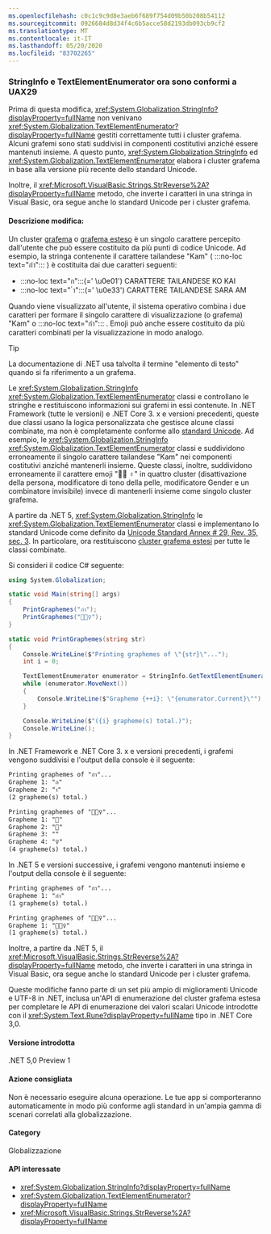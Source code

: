 ```yaml
---
ms.openlocfilehash: c0c1c9c9d8e3aeb6f689f754d09b50b208b54112
ms.sourcegitcommit: 0926684d8d34f4c6b5acce58d2193db093cb9cf2
ms.translationtype: MT
ms.contentlocale: it-IT
ms.lasthandoff: 05/20/2020
ms.locfileid: "83702265"
---
```

### <a name="stringinfo-and-textelementenumerator-are-now-uax29-compliant"></a>StringInfo e TextElementEnumerator ora sono conformi a UAX29

Prima di questa modifica, <xref:System.Globalization.StringInfo?displayProperty=fullName> non venivano <xref:System.Globalization.TextElementEnumerator?displayProperty=fullName> gestiti correttamente tutti i cluster grafema. Alcuni grafemi sono stati suddivisi in componenti costitutivi anziché essere mantenuti insieme. A questo punto, <xref:System.Globalization.StringInfo> ed <xref:System.Globalization.TextElementEnumerator> elabora i cluster grafema in base alla versione più recente dello standard Unicode.

Inoltre, il <xref:Microsoft.VisualBasic.Strings.StrReverse%2A?displayProperty=fullName> metodo, che inverte i caratteri in una stringa in Visual Basic, ora segue anche lo standard Unicode per i cluster grafema.

#### <a name="change-description"></a>Descrizione modifica:

Un cluster [grafema](https://www.unicode.org/glossary/#grapheme) o [grafema esteso](https://www.unicode.org/glossary/#extended_grapheme_cluster) è un singolo carattere percepito dall'utente che può essere costituito da più punti di codice Unicode. Ad esempio, la stringa contenente il carattere tailandese "Kam" ( :::no-loc text="กำ"::: ) è costituita dai due caratteri seguenti:

- :::no-loc text="ก":::(=' \u0e01') CARATTERE TAILANDESE KO KAI
- :::no-loc text=" ำ":::(=' \u0e33') CARATTERE TAILANDESE SARA AM

Quando viene visualizzato all'utente, il sistema operativo combina i due caratteri per formare il singolo carattere di visualizzazione (o grafema) "Kam" o :::no-loc text="กำ"::: . Emoji può anche essere costituito da più caratteri combinati per la visualizzazione in modo analogo.

> [!TIP]
> La documentazione di .NET usa talvolta il termine "elemento di testo" quando si fa riferimento a un grafema.

Le <xref:System.Globalization.StringInfo> <xref:System.Globalization.TextElementEnumerator> classi e controllano le stringhe e restituiscono informazioni sui grafemi in essi contenute. In .NET Framework (tutte le versioni) e .NET Core 3. x e versioni precedenti, queste due classi usano la logica personalizzata che gestisce alcune classi combinate, ma non è completamente conforme allo [standard Unicode](https://www.unicode.org/reports/tr29/tr29-35.html#Grapheme_Cluster_Boundaries). Ad esempio, le <xref:System.Globalization.StringInfo> <xref:System.Globalization.TextElementEnumerator> classi e suddividono erroneamente il singolo carattere tailandese "Kam" nei componenti costitutivi anziché mantenerli insieme. Queste classi, inoltre, suddividono erroneamente il carattere emoji "🤷🏽 ♀️" in quattro cluster (disattivazione della persona, modificatore di tono della pelle, modificatore Gender e un combinatore invisibile) invece di mantenerli insieme come singolo cluster grafema.

A partire da .NET 5, <xref:System.Globalization.StringInfo> le <xref:System.Globalization.TextElementEnumerator> classi e implementano lo standard Unicode come definito da [Unicode Standard Annex \# 29, Rev. 35, sec. 3](https://www.unicode.org/reports/tr29/tr29-35.html). In particolare, ora restituiscono [cluster grafema estesi](https://www.unicode.org/glossary/#extended_grapheme_cluster) per tutte le classi combinate.

Si consideri il codice C# seguente:

```cs
using System.Globalization;

static void Main(string[] args)
{
    PrintGraphemes("กำ");
    PrintGraphemes("🤷🏽‍♀️");
}

static void PrintGraphemes(string str)
{
    Console.WriteLine($"Printing graphemes of \"{str}\"...");
    int i = 0;

    TextElementEnumerator enumerator = StringInfo.GetTextElementEnumerator(str);
    while (enumerator.MoveNext())
    {
        Console.WriteLine($"Grapheme {++i}: \"{enumerator.Current}\"");
    }

    Console.WriteLine($"({i} grapheme(s) total.)");
    Console.WriteLine();
}
```

In .NET Framework e .NET Core 3. x e versioni precedenti, i grafemi vengono suddivisi e l'output della console è il seguente:

```txt
Printing graphemes of "กำ"...
Grapheme 1: "ก"
Grapheme 2: "ำ"
(2 grapheme(s) total.)

Printing graphemes of "🤷🏽‍♀️"...
Grapheme 1: "🤷"
Grapheme 2: "🏽"
Grapheme 3: "‍"
Grapheme 4: "♀️"
(4 grapheme(s) total.)
```

In .NET 5 e versioni successive, i grafemi vengono mantenuti insieme e l'output della console è il seguente:

```txt
Printing graphemes of "กำ"...
Grapheme 1: "กำ"
(1 grapheme(s) total.)

Printing graphemes of "🤷🏽‍♀️"...
Grapheme 1: "🤷🏽‍♀️"
(1 grapheme(s) total.)
```

Inoltre, a partire da .NET 5, il <xref:Microsoft.VisualBasic.Strings.StrReverse%2A?displayProperty=fullName> metodo, che inverte i caratteri in una stringa in Visual Basic, ora segue anche lo standard Unicode per i cluster grafema.

Queste modifiche fanno parte di un set più ampio di miglioramenti Unicode e UTF-8 in .NET, inclusa un'API di enumerazione del cluster grafema estesa per completare le API di enumerazione dei valori scalari Unicode introdotte con il <xref:System.Text.Rune?displayProperty=fullName> tipo in .NET Core 3,0.

#### <a name="version-introduced"></a>Versione introdotta

.NET 5,0 Preview 1

#### <a name="recommended-action"></a>Azione consigliata

Non è necessario eseguire alcuna operazione. Le tue app si comporteranno automaticamente in modo più conforme agli standard in un'ampia gamma di scenari correlati alla globalizzazione.

#### <a name="category"></a>Category

Globalizzazione

#### <a name="affected-apis"></a>API interessate

- <xref:System.Globalization.StringInfo?displayProperty=fullName>
- <xref:System.Globalization.TextElementEnumerator?displayProperty=fullName>
- <xref:Microsoft.VisualBasic.Strings.StrReverse%2A?displayProperty=fullName>

<!--

#### Affected APIs

- `T:System.Globalization.StringInfo`
- `T:System.Globalization.TextElementEnumerator`
- `Overload:Microsoft.VisualBasic.Strings.StrReverse`

-->
